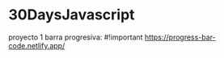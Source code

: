 # 30DaysJavascript

proyecto 1 
barra progresiva:
#!important https://progress-bar-code.netlify.app/
